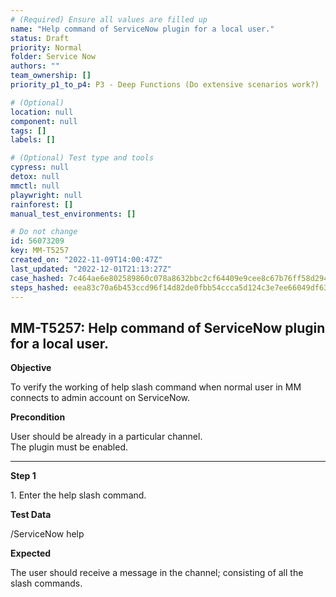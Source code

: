 ```yaml
---
# (Required) Ensure all values are filled up
name: "Help command of ServiceNow plugin for a local user."
status: Draft
priority: Normal
folder: Service Now
authors: ""
team_ownership: []
priority_p1_to_p4: P3 - Deep Functions (Do extensive scenarios work?)

# (Optional)
location: null
component: null
tags: []
labels: []

# (Optional) Test type and tools
cypress: null
detox: null
mmctl: null
playwright: null
rainforest: []
manual_test_environments: []

# Do not change
id: 56073209
key: MM-T5257
created_on: "2022-11-09T14:00:47Z"
last_updated: "2022-12-01T21:13:27Z"
case_hashed: 7c464ae6e802589860c078a8632bbc2cf64409e9cee8c67b76ff58d2948140c7810bc10cd731eb36c2f091c9ea8ff29f
steps_hashed: eea83c70a6b453ccd96f14d82de0fbb54ccca5d124c3e7ee66049df63f8555d81eb0bd74e10e5e676c185049f9ad8ac2
---
```


<!-- (Auto-generated) Based on frontmatter's "key" and "name" -->

## MM-T5257: Help command of ServiceNow plugin for a local user.

**Objective**

To verify the working of help slash command when normal user in MM connects to admin account on ServiceNow.

**Precondition**

User should be already in a particular channel.\
The plugin must be enabled.

---

**Step 1**

1\. Enter the help slash command.

**Test Data**

/ServiceNow help

**Expected**

The user should receive a message in the channel; consisting of all the slash commands.

